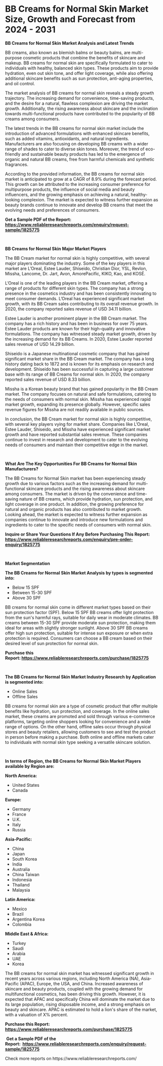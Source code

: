 <p><h1>BB Creams for Normal Skin Market Size, Growth and Forecast from 2024 - 2031</h1></p><p><strong>BB Creams for Normal Skin Market Analysis and Latest Trends</strong></p>
<p><p>BB creams, also known as blemish balms or beauty balms, are multi-purpose cosmetic products that combine the benefits of skincare and makeup. BB creams for normal skin are specifically formulated to cater to individuals with healthy, balanced skin types. These products aim to provide hydration, even out skin tone, and offer light coverage, while also offering additional skincare benefits such as sun protection, anti-aging properties, and oil control.</p><p>The market analysis of BB creams for normal skin reveals a steady growth trajectory. The increasing demand for convenience, time-saving products, and the desire for a natural, flawless complexion are driving the market growth. Additionally, the rising awareness about skincare and the inclination towards multi-functional products have contributed to the popularity of BB creams among consumers.</p><p>The latest trends in the BB creams for normal skin market include the introduction of advanced formulations with enhanced skincare benefits, such as added vitamins, antioxidants, and natural ingredients. Manufacturers are also focusing on developing BB creams with a wider range of shades to cater to diverse skin tones. Moreover, the trend of eco-friendly and sustainable beauty products has led to the emergence of organic and natural BB creams, free from harmful chemicals and synthetic fragrances.</p><p>According to the provided information, the BB creams for normal skin market is anticipated to grow at a CAGR of 8.9% during the forecast period. This growth can be attributed to the increasing consumer preference for multipurpose products, the influence of social media and beauty influencers, and the growing emphasis on achieving a natural, healthy-looking complexion. The market is expected to witness further expansion as beauty brands continue to innovate and develop BB creams that meet the evolving needs and preferences of consumers.</p></p>
<p><strong>Get a Sample PDF of the Report:&nbsp; <a href="https://www.reliableresearchreports.com/enquiry/request-sample/1825775">https://www.reliableresearchreports.com/enquiry/request-sample/1825775</a></strong></p>
<p>&nbsp;</p>
<p><strong>BB Creams for Normal Skin Major Market Players</strong></p>
<p><p>The BB Cream market for normal skin is highly competitive, with several major players dominating the industry. Some of the key players in this market are L’Oreal, Estee Lauder, Shiseido, Christian Dior, YSL, Revlon, Missha, Lancome, Dr. Jart, Avon, AmorePacific, KIKO, Kao, and KOSÉ.</p><p>L’Oreal is one of the leading players in the BB Cream market, offering a range of products for different skin types. The company has a strong presence in the cosmetics industry and has been consistently innovating to meet consumer demands. L’Oreal has experienced significant market growth, with its BB Cream sales contributing to its overall revenue growth. In 2020, the company reported sales revenue of USD 34.11 billion.</p><p>Estee Lauder is another prominent player in the BB Cream market. The company has a rich history and has been in business for over 75 years. Estee Lauder products are known for their high-quality and innovative formulations. The company has witnessed steady market growth, driven by the increasing demand for its BB Creams. In 2020, Estee Lauder reported sales revenue of USD 14.29 billion.</p><p>Shiseido is a Japanese multinational cosmetic company that has gained significant market share in the BB Cream market. The company has a long history dating back to 1872 and is known for its emphasis on research and development. Shiseido has been successful in capturing a large customer base with its range of BB Creams for normal skin. In 2020, the company reported sales revenue of USD 8.33 billion.</p><p>Missha is a Korean beauty brand that has gained popularity in the BB Cream market. The company focuses on natural and safe formulations, catering to the needs of consumers with normal skin. Missha has experienced rapid market growth, expanding its presence globally. However, specific sales revenue figures for Missha are not readily available in public sources.</p><p>In conclusion, the BB Cream market for normal skin is highly competitive, with several key players vying for market share. Companies like L’Oreal, Estee Lauder, Shiseido, and Missha have experienced significant market growth and have reported substantial sales revenue. These companies continue to invest in research and development to cater to the evolving needs of consumers and maintain their competitive edge in the market.</p></p>
<p>&nbsp;</p>
<p><strong>What Are The Key Opportunities For BB Creams for Normal Skin Manufacturers?</strong></p>
<p><p>The BB Creams for Normal Skin market has been experiencing steady growth due to various factors such as the increasing demand for multi-functional skincare products and the rising awareness about skincare among consumers. The market is driven by the convenience and time-saving nature of BB creams, which provide hydration, sun protection, and light coverage in one product. In addition, the growing preference for natural and organic products has also contributed to market growth. Looking ahead, the market is expected to witness further expansion as companies continue to innovate and introduce new formulations and ingredients to cater to the specific needs of consumers with normal skin.</p></p>
<p><strong>Inquire or Share Your Questions If Any Before Purchasing This Report: <a href="https://www.reliableresearchreports.com/enquiry/pre-order-enquiry/1825775">https://www.reliableresearchreports.com/enquiry/pre-order-enquiry/1825775</a></strong></p>
<p>&nbsp;</p>
<p><strong>Market Segmentation</strong></p>
<p><strong>The BB Creams for Normal Skin Market Analysis by types is segmented into:</strong></p>
<p><ul><li>Below 15 SPF</li><li>Between 15-30 SPF</li><li>Above 30 SPF</li></ul></p>
<p><p>BB creams for normal skin come in different market types based on their sun protection factor (SPF). Below 15 SPF BB creams offer light protection from the sun's harmful rays, suitable for daily wear in moderate climates. BB creams between 15-30 SPF provide moderate sun protection, making them ideal for areas with slightly stronger sunlight. Above 30 SPF BB creams offer high sun protection, suitable for intense sun exposure or when extra protection is required. Consumers can choose a BB cream based on their desired level of sun protection for normal skin.</p></p>
<p><strong>Purchase this Report:&nbsp;<a href="https://www.reliableresearchreports.com/purchase/1825775">https://www.reliableresearchreports.com/purchase/1825775</a></strong></p>
<p>&nbsp;</p>
<p><strong>The BB Creams for Normal Skin Market Industry Research by Application is segmented into:</strong></p>
<p><ul><li>Online Sales</li><li>Offline Sales</li></ul></p>
<p><p>BB creams for normal skin are a type of cosmetic product that offer multiple benefits like hydration, sun protection, and coverage. In the online sales market, these creams are promoted and sold through various e-commerce platforms, targeting online shoppers looking for convenience and a wide range of options. On the other hand, offline sales occur through physical stores and beauty retailers, allowing customers to see and test the product in person before making a purchase. Both online and offline markets cater to individuals with normal skin type seeking a versatile skincare solution.</p></p>
<p>&nbsp;</p>
<p><strong>In terms of Region, the BB Creams for Normal Skin Market Players available by Region are:</strong></p>
<p>
    <p> <strong> North America: </strong>
        <ul>
            <li>United States</li>
            <li>Canada</li>
        </ul>
        </p> 
    <p> <strong> Europe: </strong>
        <ul>
            <li>Germany</li>
            <li>France</li>
            <li>U.K.</li>
            <li>Italy</li>
            <li>Russia</li>
        </ul>
        </p> 
    <p> <strong> Asia-Pacific: </strong>
        <ul>
            <li>China</li>
            <li>Japan</li>
            <li>South Korea</li>
            <li>India</li>
            <li>Australia</li>
            <li>China Taiwan</li>
            <li>Indonesia</li>
            <li>Thailand</li>
            <li>Malaysia</li>
        </ul>
        </p> 
    <p> <strong> Latin America: </strong>
        <ul>
            <li>Mexico</li>
            <li>Brazil</li>
            <li>Argentina Korea</li>
            <li>Colombia</li>
        </ul>
        </p> 
    <p> <strong> Middle East & Africa: </strong>
        <ul>
            <li>Turkey</li>
            <li>Saudi</li>
            <li>Arabia</li>
            <li>UAE</li>
            <li>Korea</li>
        </ul>
    </p>
    </p>
<p><p>The BB creams for normal skin market has witnessed significant growth in recent years across various regions, including North America (NA), Asia-Pacific (APAC), Europe, the USA, and China. Increased awareness of skincare and beauty products, coupled with the growing demand for multifunctional cosmetics, has been driving this growth. However, it is expected that APAC and specifically China will dominate the market due to its large population, rising disposable income, and a strong emphasis on beauty and skincare. APAC is estimated to hold a lion's share of the market, with a valuation of X% percent.</p></p>
<p><strong>Purchase this Report: <a href="https://www.reliableresearchreports.com/purchase/1825775">https://www.reliableresearchreports.com/purchase/1825775</a></strong></p>
<p>&nbsp;<strong>Get a Sample PDF of the Report:&nbsp;&nbsp;<a href="https://www.reliableresearchreports.com/enquiry/request-sample/1825775">https://www.reliableresearchreports.com/enquiry/request-sample/1825775</a></strong></p>
<p><strong></strong></p>
<p>Check more reports on https://www.reliableresearchreports.com/</p>